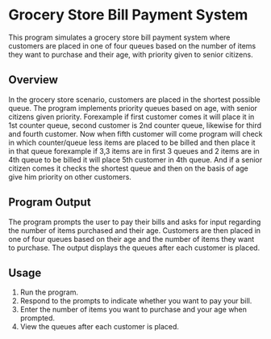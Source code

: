 # Grocery Store Bill Payment System

This program simulates a grocery store bill payment system where customers are placed in one of four queues based on the number of items they want to purchase and their age, with priority given to senior citizens.

## Overview

In the grocery store scenario, customers are placed in the shortest possible queue. The program implements priority queues based on age, with senior citizens given priority. Forexample if first customer comes it will place it in 1st counter queue, second customer is 2nd counter queue, likewise for third and fourth customer. Now when fifth customer will come program will check in which counter/queue less items are placed to be billed and then place it in that queue forexample if 3,3 items are in first 3 queues and 2 items are in 4th queue to be billed it will place 5th customer in 4th queue. And if a senior citizen comes it checks the shortest queue and then on the basis of age give him priority on other customers.  

## Program Output

The program prompts the user to pay their bills and asks for input regarding the number of items purchased and their age. Customers are then placed in one of four queues based on their age and the number of items they want to purchase. The output displays the queues after each customer is placed.


## Usage

1. Run the program.
2. Respond to the prompts to indicate whether you want to pay your bill.
3. Enter the number of items you want to purchase and your age when prompted.
4. View the queues after each customer is placed.




